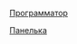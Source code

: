 [Программатор](http://www.triton-prog.ru/index.php?productID=113)

[Панелька](http://www.triton-prog.ru/index.php?productID=426)